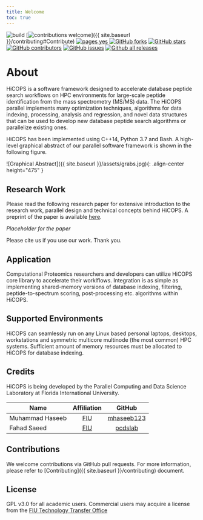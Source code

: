 ```yaml
---
title: Welcome
toc: true
---
```


![build](https://github.com/hicops/hicops/workflows/build/badge.svg) [![contributions welcome](https://img.shields.io/badge/contributions-welcome-brightgreen.svg?style=flat)]({{ site.baseurl }}/contributing#Contribute) [![pages yes](https://img.shields.io/badge/pages-yes-blue.svg)](https://hicops.github.io) [![GitHub forks](https://img.shields.io/github/forks/hicops/hicops.svg?style=social&label=Fork&maxAge=2592000)](https://GitHub.com/hicops/hicops/network/) [![GitHub stars](https://img.shields.io/github/stars/hicops/hicops.svg?style=social&label=Star&maxAge=2592000)](https://GitHub.com/hicops/hicops/stargazers/) [![GitHub contributors](https://img.shields.io/github/contributors/hicops/hicops.svg)](https://GitHub.com/hicops/hicops/graphs/contributors/) [![GitHub issues](https://img.shields.io/github/issues/hicops/hicops.svg)](https://GitHub.com/hicops/hicops/issues/) [![Github all releases](https://img.shields.io/github/downloads/hicops/hicops/total.svg)](https://GitHub.com/hicops/hicops/releases/)

# About

HiCOPS is a software framework designed to accelerate database peptide search workflows on HPC environments for large-scale peptide identification from the mass spectrometry (MS/MS) data. The HiCOPS parallel implements many optimization techniques, algorithms for data indexing, processing, analysis and regression, and novel data structures that can be used to develop new database peptide search algorithms or parallelize existing ones.

HiCOPS has been implemented using C++14, Python 3.7 and Bash. A high-level graphical abstract of our parallel software framework is shown in the following figure.

![Graphical Abstract]({{ site.baseurl }}/assets/grabs.jpg){: .align-center height="475" }

## Research Work
Please read the following research paper for extensive introduction to the research work, parallel design and technical concepts behind HiCOPS. A preprint of the paper is available [here]().

*Placeholder for the paper*

Please cite us if you use our work. Thank you.

## Application
Computational Proteomics researchers and developers can utilize HiCOPS core library to accelerate their worklflows. Integration is as simple as implementing shared-memory versions of database indexing, filtering, peptide-to-spectrum scoring, post-processing etc. algorithms within HiCOPS.

## Supported Environments
HiCOPS can seamlessly run on any Linux based personal laptops, desktops, workstations and symmetric multicore multinode (the most common) HPC systems. Sufficient amount of memory resources must be allocated to HiCOPS for database indexing.

## Credits
HiCOPS is being developed by the Parallel Computing and Data Science Laboratory at Florida International University.

| Name                  |                                        Affiliation                                        |                    GitHub                     |
| --------------------- | :---------------------------------------------------------------------------------------: | :-------------------------------------------: |
| Muhammad Haseeb       |       [FIU](https://tinyurl.com/mhaseeb22)                                                | [mhaseeb123](https://github.com/mhaseeb123)   |
| Fahad Saeed           |       [FIU](https://saeedlab.cis.fiu.edu)                                                 | [pcdslab](https://github.com/pcdslab)         |

## Contributions
We welcome contributions via GitHub pull requests. For more information, please refer to [Contributing]({{ site.baseurl }}/contributing) document.

## License
GPL v3.0 for all academic users. Commercial users may acquire a license from the [FIU Technology Transfer Office](http://research.fiu.edu/ored/)
